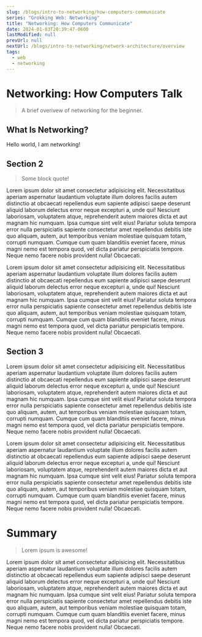 ```yaml
---
slug: /blogs/intro-to-networking/how-computers-communicate
series: "Grokking Web: Networking"
title: "Networking: How Computers Communicate"
date: 2024-01-03T20:39:47-0600
lastModified: null
prevUrl: null
nextUrl: /blogs/intro-to-networking/network-architecture/overview
tags:
  - web
  - networking
---
```


# Networking: How Computers Talk
> A brief overivew of networking for the beginner.

## What Is Networking?
Hello world, I am networking!

## Section 2
> Some block quote!

Lorem ipsum dolor sit amet consectetur adipisicing elit. Necessitatibus aperiam aspernatur laudantium voluptate illum dolores facilis autem distinctio at obcaecati repellendus eum sapiente adipisci saepe deserunt aliquid laborum delectus error neque excepturi a, unde qui! Nesciunt laboriosam, voluptatem atque, reprehenderit autem maiores dicta et aut magnam hic numquam. Ipsa cumque sint velit eius! Pariatur soluta tempora error nulla perspiciatis sapiente consectetur amet repellendus debitis iste quo aliquam, autem, aut temporibus veniam molestiae quisquam totam, corrupti numquam. Cumque cum quam blanditiis eveniet facere, minus magni nemo est tempora quod, vel dicta pariatur perspiciatis tempore. Neque nemo facere nobis provident nulla! Obcaecati.

Lorem ipsum dolor sit amet consectetur adipisicing elit. Necessitatibus aperiam aspernatur laudantium voluptate illum dolores facilis autem distinctio at obcaecati repellendus eum sapiente adipisci saepe deserunt aliquid laborum delectus error neque excepturi a, unde qui! Nesciunt laboriosam, voluptatem atque, reprehenderit autem maiores dicta et aut magnam hic numquam. Ipsa cumque sint velit eius! Pariatur soluta tempora error nulla perspiciatis sapiente consectetur amet repellendus debitis iste quo aliquam, autem, aut temporibus veniam molestiae quisquam totam, corrupti numquam. Cumque cum quam blanditiis eveniet facere, minus magni nemo est tempora quod, vel dicta pariatur perspiciatis tempore. Neque nemo facere nobis provident nulla! Obcaecati.

## Section 3

Lorem ipsum dolor sit amet consectetur adipisicing elit. Necessitatibus aperiam aspernatur laudantium voluptate illum dolores facilis autem distinctio at obcaecati repellendus eum sapiente adipisci saepe deserunt aliquid laborum delectus error neque excepturi a, unde qui! Nesciunt laboriosam, voluptatem atque, reprehenderit autem maiores dicta et aut magnam hic numquam. Ipsa cumque sint velit eius! Pariatur soluta tempora error nulla perspiciatis sapiente consectetur amet repellendus debitis iste quo aliquam, autem, aut temporibus veniam molestiae quisquam totam, corrupti numquam. Cumque cum quam blanditiis eveniet facere, minus magni nemo est tempora quod, vel dicta pariatur perspiciatis tempore. Neque nemo facere nobis provident nulla! Obcaecati.

Lorem ipsum dolor sit amet consectetur adipisicing elit. Necessitatibus aperiam aspernatur laudantium voluptate illum dolores facilis autem distinctio at obcaecati repellendus eum sapiente adipisci saepe deserunt aliquid laborum delectus error neque excepturi a, unde qui! Nesciunt laboriosam, voluptatem atque, reprehenderit autem maiores dicta et aut magnam hic numquam. Ipsa cumque sint velit eius! Pariatur soluta tempora error nulla perspiciatis sapiente consectetur amet repellendus debitis iste quo aliquam, autem, aut temporibus veniam molestiae quisquam totam, corrupti numquam. Cumque cum quam blanditiis eveniet facere, minus magni nemo est tempora quod, vel dicta pariatur perspiciatis tempore. Neque nemo facere nobis provident nulla! Obcaecati.

# Summary
> Lorem ipsum is awesome!

Lorem ipsum dolor sit amet consectetur adipisicing elit. Necessitatibus aperiam aspernatur laudantium voluptate illum dolores facilis autem distinctio at obcaecati repellendus eum sapiente adipisci saepe deserunt aliquid laborum delectus error neque excepturi a, unde qui! Nesciunt laboriosam, voluptatem atque, reprehenderit autem maiores dicta et aut magnam hic numquam. Ipsa cumque sint velit eius! Pariatur soluta tempora error nulla perspiciatis sapiente consectetur amet repellendus debitis iste quo aliquam, autem, aut temporibus veniam molestiae quisquam totam, corrupti numquam. Cumque cum quam blanditiis eveniet facere, minus magni nemo est tempora quod, vel dicta pariatur perspiciatis tempore. Neque nemo facere nobis provident nulla! Obcaecati.